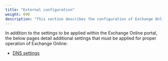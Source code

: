 ```yaml
---
title: "External configuration"
weight: 090
description: "This section describes the configuration of Exchange Online associated with systems built according to guidance in ASD's Blueprint for Secure Cloud."
---
```


In addition to the settings to be applied within the Exchange Online portal, the below pages detail additional settings that must be applied for proper operation of Exchange Online:

- [DNS settings](/configuration/networking/dns-settings)
